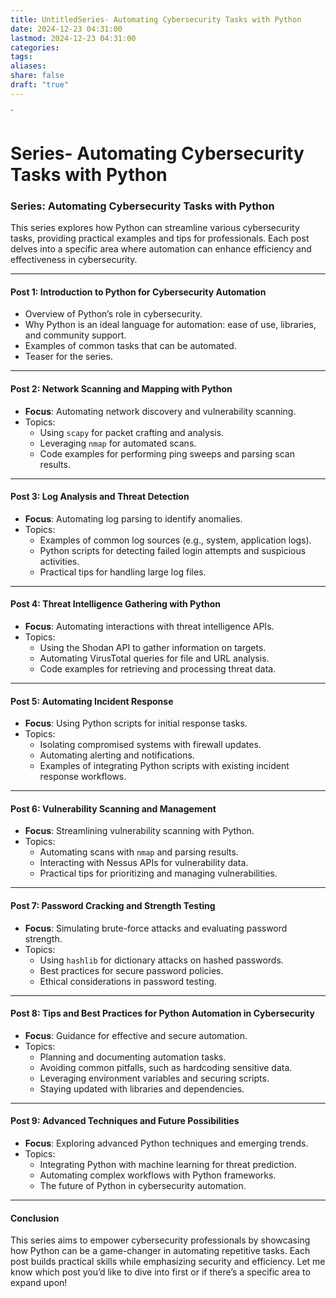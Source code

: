 ```yaml
---
title: UntitledSeries- Automating Cybersecurity Tasks with Python
date: 2024-12-23 04:31:00
lastmod: 2024-12-23 04:31:00
categories: 
tags: 
aliases: 
share: false
draft: "true"
---
```

`
# Series- Automating Cybersecurity Tasks with Python

### Series: Automating Cybersecurity Tasks with Python

This series explores how Python can streamline various cybersecurity tasks, providing practical examples and tips for professionals. Each post delves into a specific area where automation can enhance efficiency and effectiveness in cybersecurity.

---

#### **Post 1: Introduction to Python for Cybersecurity Automation**

- Overview of Python’s role in cybersecurity.
- Why Python is an ideal language for automation: ease of use, libraries, and community support.
- Examples of common tasks that can be automated.
- Teaser for the series.

---

#### **Post 2: Network Scanning and Mapping with Python**

- **Focus**: Automating network discovery and vulnerability scanning.
- Topics:
    - Using `scapy` for packet crafting and analysis.
    - Leveraging `nmap` for automated scans.
    - Code examples for performing ping sweeps and parsing scan results.

---

#### **Post 3: Log Analysis and Threat Detection**

- **Focus**: Automating log parsing to identify anomalies.
- Topics:
    - Examples of common log sources (e.g., system, application logs).
    - Python scripts for detecting failed login attempts and suspicious activities.
    - Practical tips for handling large log files.

---

#### **Post 4: Threat Intelligence Gathering with Python**

- **Focus**: Automating interactions with threat intelligence APIs.
- Topics:
    - Using the Shodan API to gather information on targets.
    - Automating VirusTotal queries for file and URL analysis.
    - Code examples for retrieving and processing threat data.

---

#### **Post 5: Automating Incident Response**

- **Focus**: Using Python scripts for initial response tasks.
- Topics:
    - Isolating compromised systems with firewall updates.
    - Automating alerting and notifications.
    - Examples of integrating Python scripts with existing incident response workflows.

---

#### **Post 6: Vulnerability Scanning and Management**

- **Focus**: Streamlining vulnerability scanning with Python.
- Topics:
    - Automating scans with `nmap` and parsing results.
    - Interacting with Nessus APIs for vulnerability data.
    - Practical tips for prioritizing and managing vulnerabilities.

---

#### **Post 7: Password Cracking and Strength Testing**

- **Focus**: Simulating brute-force attacks and evaluating password strength.
- Topics:
    - Using `hashlib` for dictionary attacks on hashed passwords.
    - Best practices for secure password policies.
    - Ethical considerations in password testing.

---

#### **Post 8: Tips and Best Practices for Python Automation in Cybersecurity**

- **Focus**: Guidance for effective and secure automation.
- Topics:
    - Planning and documenting automation tasks.
    - Avoiding common pitfalls, such as hardcoding sensitive data.
    - Leveraging environment variables and securing scripts.
    - Staying updated with libraries and dependencies.

---

#### **Post 9: Advanced Techniques and Future Possibilities**

- **Focus**: Exploring advanced Python techniques and emerging trends.
- Topics:
    - Integrating Python with machine learning for threat prediction.
    - Automating complex workflows with Python frameworks.
    - The future of Python in cybersecurity automation.

---

#### Conclusion

This series aims to empower cybersecurity professionals by showcasing how Python can be a game-changer in automating repetitive tasks. Each post builds practical skills while emphasizing security and efficiency. Let me know which post you’d like to dive into first or if there’s a specific area to expand upon!